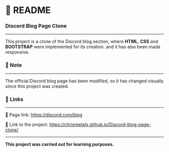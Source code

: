 # :page_with_curl: README<br/>
### Discord Blog Page Clone<br/>
***
This project is a clone of the Discord blog section, where **HTML**, **CSS** and **BOOTSTRAP** were implemented for its creation. and it has also been made responsive.<br/>

### :memo: Note<br/>
***
The official Discord blog page has been modified, so it has changed visually since this project was created.<br/>

### :pushpin: Links<br/>
***
:link: Page link: https://discord.com/blog<br/>

:link: Link to the project:  https://chrismetalx.github.io/Discord-blog-page-clone/<br/>

***
**This project was carried out for learning purposes.**
